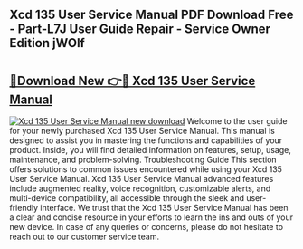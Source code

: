 ## Xcd 135 User Service Manual PDF Download Free - Part-L7J User Guide Repair - Service Owner Edition jWOlf

# <h2><a href="http://bc62743.oget.top/?id=Xcd+135+User+Service+Manual">🔗Download New 👉🔴 Xcd 135 User Service Manual</a></h2>

[![Xcd 135 User Service Manual new download](https://i.imgur.com/5g1atiW.png)](http://bc62743.oget.top/?id=Xcd+135+User+Service+Manual)
Welcome to the user guide for your newly purchased Xcd 135 User Service Manual. This manual is designed to assist you in mastering the functions and capabilities of your product. Inside, you will find detailed information on features, setup, usage, maintenance, and problem-solving. Troubleshooting Guide This section offers solutions to common issues encountered while using your Xcd 135 User Service Manual. Xcd 135 User Service Manual advanced features include augmented reality, voice recognition, customizable alerts, and multi-device compatibility, all accessible through the sleek and user-friendly interface. We trust that the Xcd 135 User Service Manual has been a clear and concise resource in your efforts to learn the ins and outs of your new device. In case of any queries or concerns, please do not hesitate to reach out to our customer service team.
